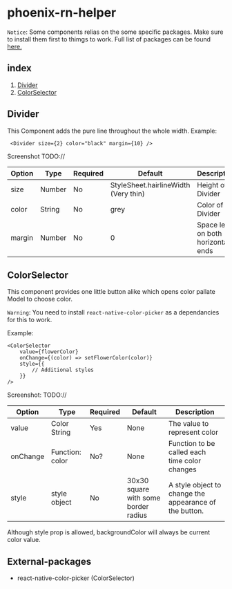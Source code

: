 # phoenix-rn-helper

`Notice`: Some components relias on the some specific packages. Make sure to install them first to thimgs to work. Full list of packages can be found [here.](#external-packages)

## index

1. [Divider](#Divider)
2. [ColorSelector](#ColorSelector)

## Divider

This Component adds the pure line throughout the whole width.
Example:

```
 <Divider size={2} color="black" margin={10} />
```

Screenshot TODO://

| Option | Type   | Required | Default                              | Description                        |
| ------ | ------ | -------- | ------------------------------------ | ---------------------------------- |
| size   | Number | No       | StyleSheet.hairlineWidth (Very thin) | Height of Divider                  |
| color  | String | No       | grey                                 | Color of the Divider               |
| margin | Number | No       | 0                                    | Space left on both horizontal ends |

## ColorSelector

This component provides one little button alike which opens color pallate Model to choose color.

`Warning`: You need to install `react-native-color-picker` as a dependancies for this to work.

Example:

```
<ColorSelector
    value={flowerColor}
    onChange={(color) => setFlowerColor(color)}
    style={{
        // Additional styles
    }}
/>
```

Screenshot: TODO://

| Option   | Type            | Required | Default                              | Description                                            |
| -------- | --------------- | -------- | ------------------------------------ | ------------------------------------------------------ |
| value    | Color String    | Yes      | None                                 | The value to represent color                           |
| onChange | Function: color | No?      | None                                 | Function to be called each time color changes          |
| style    | style object    | No       | 30x30 square with some border radius | A style object to change the appearance of the button. |

Although style prop is allowed, backgroundColor will always be current color value.

## External-packages

- react-native-color-picker (ColorSelector)
